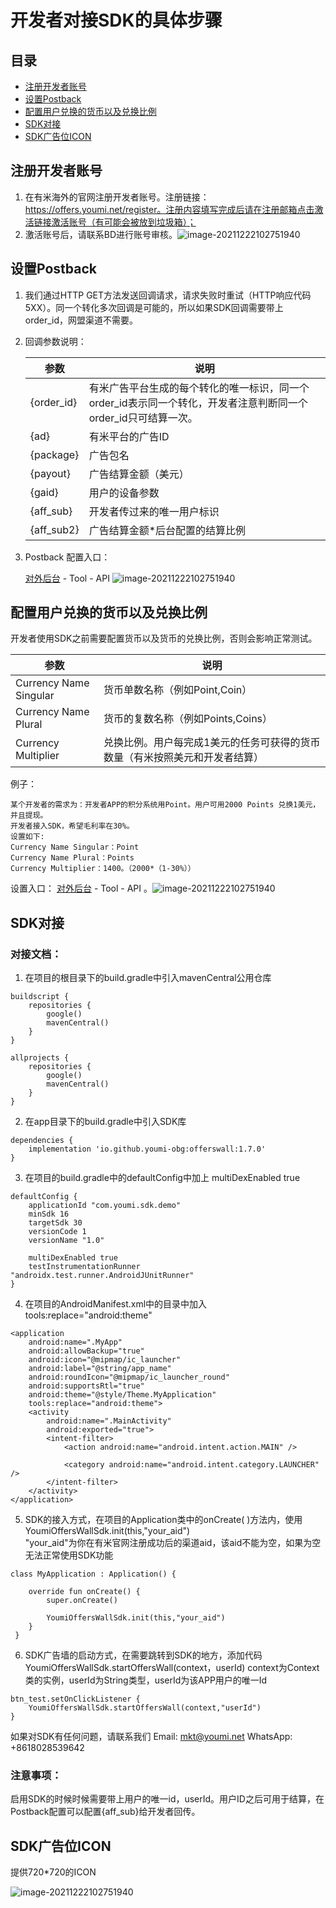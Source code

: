 # 开发者对接SDK的具体步骤

## 目录

- [注册开发者账号](#注册开发者账号)
- [设置Postback](#设置Postback)
- [配置用户兑换的货币以及兑换比例](#配置用户兑换的货币以及兑换比例)
- [SDK对接](#SDK对接)
- [SDK广告位ICON](#SDK广告位ICON)

## 注册开发者账号

1. 在有米海外的官网注册开发者账号。注册链接：https://offers.youmi.net/register。注册内容填写完成后请在注册邮箱点击激活链接激活账号（有可能会被放到垃圾箱）；
2. 激活账号后，请联系BD进行账号审核。![image-20211222102751940](./images/Signup.png)

## 设置Postback

1. 我们通过HTTP GET方法发送回调请求，请求失败时重试（HTTP响应代码5XX）。同一个转化多次回调是可能的，所以如果SDK回调需要带上order_id，网盟渠道不需要。

2. 回调参数说明：

   | 参数       | 说明                                                         |
   | ---------- | ------------------------------------------------------------ |
   | {order_id} | 有米广告平台生成的每个转化的唯一标识，同一个order_id表示同一个转化，开发者注意判断同一个order_id只可结算一次。 |
   | {ad}       | 有米平台的广告ID                                             |
   | {package}  | 广告包名                                                     |
   | {payout}   | 广告结算金额（美元）                                         |
   | {gaid}     | 用户的设备参数                                               |
   | {aff_sub}  | 开发者传过来的唯一用户标识                                   |
   | {aff_sub2} | 广告结算金额*后台配置的结算比例                              |

3. Postback 配置入口：

   [对外后台](https://offers.youmi.net/channel) - Tool - API ![image-20211222102751940](./images/configPostback.png)

## 配置用户兑换的货币以及兑换比例
开发者使用SDK之前需要配置货币以及货币的兑换比例，否则会影响正常测试。

| 参数                   | 说明                                                         |
| ---------------------- | ------------------------------------------------------------ |
| Currency Name Singular | 货币单数名称（例如Point,Coin）                               |
| Currency Name Plural   | 货币的复数名称（例如Points,Coins）                           |
| Currency Multiplier    | 兑换比例。用户每完成1美元的任务可获得的货币数量（有米按照美元和开发者结算） |

例子：
```
某个开发者的需求为：开发者APP的积分系统用Point。用户可用2000 Points 兑换1美元，并且提现。
开发者接入SDK，希望毛利率在30%。
设置如下:
Currency Name Singular：Point
Currency Name Plural：Points
Currency Multiplier：1400。（2000*（1-30%））
```

设置入口：
[对外后台](https://offers.youmi.net/channel)  - Tool - API 。![image-20211222102751940](./images/configCurrency.png)

## SDK对接

### 对接文档：
1. 在项目的根目录下的build.gradle中引入mavenCentral公用仓库

```
buildscript {
    repositories {
        google()
        mavenCentral()
    }
}

allprojects {
    repositories {
        google()
        mavenCentral()
    }
}
```

2. 在app目录下的build.gradle中引入SDK库

```
dependencies {
    implementation 'io.github.youmi-obg:offerswall:1.7.0'
}
```

3. 在项目的build.gradle中的defaultConfig中加上 multiDexEnabled true

```
defaultConfig {
    applicationId "com.youmi.sdk.demo"
    minSdk 16
    targetSdk 30
    versionCode 1
    versionName "1.0"

    multiDexEnabled true
    testInstrumentationRunner "androidx.test.runner.AndroidJUnitRunner"
}
```


4. 在项目的AndroidManifest.xml中的<application>目录中加入tools:replace="android:theme"

```
<application
    android:name=".MyApp"
    android:allowBackup="true"
    android:icon="@mipmap/ic_launcher"
    android:label="@string/app_name"
    android:roundIcon="@mipmap/ic_launcher_round"
    android:supportsRtl="true"
    android:theme="@style/Theme.MyApplication"
    tools:replace="android:theme">
    <activity
        android:name=".MainActivity"
        android:exported="true">
        <intent-filter>
            <action android:name="android.intent.action.MAIN" />

            <category android:name="android.intent.category.LAUNCHER" />
        </intent-filter>
    </activity>
</application>
```

5. SDK的接入方式，在项目的Application类中的onCreate( )方法内，使用
    YoumiOffersWallSdk.init(this,"your_aid")  
    "your_aid"为你在有米官网注册成功后的渠道aid，该aid不能为空，如果为空无法正常使用SDK功能

```
class MyApplication : Application() {

    override fun onCreate() {
        super.onCreate()

        YoumiOffersWallSdk.init(this,"your_aid")
    }
 }
```

6. SDK广告墙的启动方式，在需要跳转到SDK的地方，添加代码
    YoumiOffersWallSdk.startOffersWall(context，userId) 
    context为Context类的实例，userId为String类型，userId为该APP用户的唯一Id

```
btn_test.setOnClickListener {
    YoumiOffersWallSdk.startOffersWall(context,"userId")
}
```

如果对SDK有任何问题，请联系我们
Email: mkt@youmi.net
‪WhatsApp: +8618028539642‬

### 注意事项：
启用SDK的时候时候需要带上用户的唯一id，userId。用户ID之后可用于结算，在Postback配置可以配置{aff_sub}给开发者回传。

## SDK广告位ICON

提供720*720的ICON

![image-20211222102751940](./images/app_icon.png)
